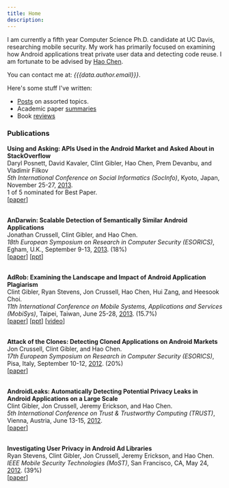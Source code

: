 ```yaml
---
title: Home
description:
---
```


<p>
  I am currently a fifth year Computer Science Ph.D. candidate at UC Davis, researching mobile security.
  My work has primarily focused on examining how Android applications treat private user data and detecting code reuse.
  I am fortunate to be advised by <a href="http://www.cs.ucdavis.edu/~hchen/">Hao Chen</a>.
</p>

<p>
You can contact me at: <i>{{{data.author.email}}}</i>.
</p>

<p>
Here's some stuff I've written:
<ul>
  <li>
  <a href="/posts">Posts</a> on assorted topics.  </li>
  <li>Academic paper <a href="/papers">summaries</a></li>
  <li>Book <a href="/books">reviews</a></li>
</ul>
</p>

### Publications

<b>Using and Asking: APIs Used in the Android Market and Asked About in StackOverflow</b>
</br>
Daryl Posnett, David Kavaler, Clint Gibler, Hao Chen, Prem Devanbu, and Vladimir Filkov
</br>
<i>5th International Conference on Social Informatics (SocInfo)</i>, Kyoto, Japan, November 25-27,
  <a href="http://www.socinfo2013.org/">2013</a>.
</br>
1 of 5 nominated for Best Paper.
</br>
[<a href="{{urls.media}}/pubs/posnett2013using.pdf">paper</a>]
</br>
</br>

<b>AnDarwin: Scalable Detection of Semantically Similar Android Applications</b>
</br>
Jonathan Crussell, Clint Gibler, and Hao Chen.
</br>
<i>18th European Symposium on Research in Computer Security (ESORICS)</i>, Egham, U.K., September 9-13,
  <a href="http://link.springer.com/chapter/10.1007/978-3-642-40203-6_11#page-1">2013</a>. (18%)
</br>
[<a href="{{urls.media}}/pubs/crussell2013andarwin.pdf">paper</a>]
[<a href="{{urls.media}}/pubs/andarwin-esorics-2013.pdf">ppt</a>]
</br>
</br>

<b>AdRob: Examining the Landscape and Impact of Android Application Plagiarism</b>
</br>
Clint Gibler, Ryan Stevens, Jon Crussell, Hao Chen, Hui Zang, and Heesook Choi.
</br>
<i>11th International Conference on Mobile Systems, Applications and Services (MobiSys)</i>, Taipei, Taiwan, June 25-28,
  <a href="http://www.sigmobile.org/mobisys/2013/program.php">2013</a>. (15.7%)
</br>
[<a href="{{urls.media}}/pubs/gibler2013adrob.pdf">paper</a>]
[<a href="{{urls.media}}/pubs/adrob.pptx">ppt</a>]
[<a href="http://www.youtube.com/watch?v=0tmonX9zFs0">video</a>]
</br>
</br>

<b>Attack of the Clones: Detecting Cloned Applications on Android Markets</b>
</br>
Jon Crussell, Clint Gibler, and Hao Chen.
</br>
<i>17th European Symposium on Research in Computer Security (ESORICS)</i>, Pisa, Italy, September 10-12,
  <a href="http://www.springerlink.com/content/978-3-642-33166-4/#section=1114172&page=1">2012</a>. (20%)
</br>
[<a href="{{urls.media}}/pubs/esorics2012_attackoftheclones.pdf">paper</a>]
</br>
</br>

<b>AndroidLeaks: Automatically Detecting Potential Privacy Leaks in Android Applications on a Large Scale</b>
</br>
Clint Gibler, Jon Crussell, Jeremy Erickson, and Hao Chen.
</br>
<i>5th International Conference on Trust & Trustworthy Computing (TRUST)</i>, Vienna, Austria, June 13-15,
  <a href="http://trust.sba-research.org/Agenda-Program.html">2012</a>.
</br>
[<a href="{{urls.media}}/pubs/trust2012_androidleaks.pdf">paper</a>]
</br>
</br>

<b>Investigating User Privacy in Android Ad Libraries</b>
</br>
Ryan Stevens, Clint Gibler, Jon Crussell, Jeremy Erickson, and Hao Chen.
</br>
<i>IEEE Mobile Security Technologies (MoST)</i>, San Francisco, CA, May 24,
  <a href="http://mostconf.org/2012/">2012</a>. (39%)
</br>
[<a href="{{urls.media}}/pubs/most2012_adprivacy.pdf">paper</a>]
</br>
</br>
